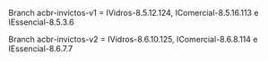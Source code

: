 Branch acbr-invictos-v1 = IVidros-8.5.12.124, IComercial-8.5.16.113 e IEssencial-8.5.3.6

Branch acbr-invictos-v2 = IVidros-8.6.10.125, IComercial-8.6.8.114 e IEssencial-8.6.7.7
